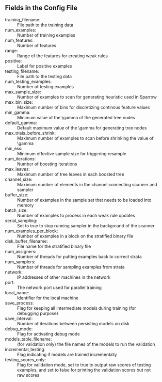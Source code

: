

## Fields in the Config File

<dl>

<dt>training_filename:</dt>
<dd>File path to the training data</dd>

<dt>num_examples:</dt>
<dd>Number of training examples</dd>

<dt>num_features:</dt>
<dd>Number of features</dd>

<dt>range:</dt>
<dd>Range of the features for creating weak rules</dd>

<dt>positive:</dt>
<dd>Label for positive examples</dd>

<dt>testing_filename:</dt>
<dd>File path to the testing data</dd>

<dt>num_testing_examples:</dt>
<dd>Number of testing examples</dd>

<dt>max_sample_size:</dt>
<dd>Number of examples to scan for generating heuristic used in Sparrow</dd>

<dt>max_bin_size:</dt>
<dd>Maximum number of bins for discretizing continous feature values</dd>

<dt>min_gamma:</dt>
<dd>Minimum value of the \gamma of the generated tree nodes</dd>

<dt>default_gamma:</dt>
<dd>Default maximum value of the \gamma for generating tree nodes</dd>

<dt>max_trials_before_shrink:</dt>
<dd>Maximum number of examples to scan before shrinking the value of \gamma</dd>

<dt>min_ess:</dt>
<dd>Minimum effective sample size for triggering resample</dd>

<dt>num_iterations:</dt>
<dd>Number of boosting iterations</dd>

<dt>max_leaves:</dt>
<dd>Maximum number of tree leaves in each boosted tree</dd>

<dt>channel_size:</dt>
<dd>Maximum number of elements in the channel connecting scanner and sampler</dd>

<dt>buffer_size:</dt>
<dd>Number of examples in the sample set that needs to be loaded into memory</dd>

<dt>batch_size:</dt>
<dd>Number of examples to process in each weak rule updates</dd>

<dt>serial_sampling:</dt>
<dd>Set to true to stop running sampler in the background of the scanner</dd>

<dt>num_examples_per_block:</dt>
<dd>Number of examples in a block on the stratified binary file</dd>

<dt>disk_buffer_filename:</dt>
<dd>File name for the stratified binary file</dd>

<dt>num_assigners:</dt>
<dd>Number of threads for putting examples back to correct strata</dd>

<dt>num_samplers:</dt>
<dd>Number of threads for sampling examples from strata</dd>

<dt>network:</dt>
<dd>IP addresses of other machines in the network</dd>

<dt>port:</dt>
<dd>The network port used for parallel training</dd>

<dt>local_name:</dt>
<dd>Identifier for the local machine</dd>

<dt>save_process:</dt>
<dd>Flag for keeping all intermediate models during training (for debugging purpose)</dd>

<dt>save_interval:</dt>
<dd>Number of iterations between persisting models on disk</dd>

<dt>debug_mode:</dt>
<dd>Flag for activating debug mode</dd>

<dt>models_table_filename:</dt>
<dd>(for validation only) the file names of the models to run the validation</dd>

<dt>incremental_testing:</dt>
<dd>Flag indicating if models are trained incrementally</dd>

<dt>testing_scores_only:</dt>
<dd>Flag for validation mode, set to true to output raw scores of testing examples, and set to false for printing the validation scores but not raw scores</dd>

</dl>
